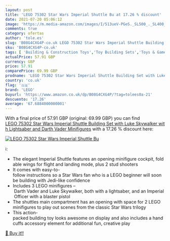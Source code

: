 ```yaml
---
layout: post
title: 'LEGO 75302 Star Wars Imperial Shuttle Bu at 17.26 % discount'
date: 2021-07-20 05:06:12
image: 'https://m.media-amazon.com/images/I/513ueV-PGeS._SL500_._SL400_.jpg'
comments: true
category: ofertas
author: 'tole.es'
slug: 'B08G4CXG4P-co.uk LEGO 75302 Star Wars Imperial Shuttle Building Set with...'
sku: 'B08G4CXG4P-co.uk'
tags: [ 'Building & Construction Toys','Toy Building Sets','Toys & Games','Toys Store','lego', ]
actualPrice: 57.91 GBP
currency: GBP
price: 57.91
comparePrice: 69.99 GBP
prodname: 'LEGO 75302 Star Wars Imperial Shuttle Building Set with Luke Skywalker with Lightsaber and Darth Vader Minifigures'
country: 'co.uk'
flag: '🇬🇧'
brand: 'LEGO'
buyurl: 'https://www.amazon.co.uk/dp/B08G4CXG4P/?tag=tolees0a-21'
descuento: '17.26'
average: '67.6884000000001'
---
```


With a final price of 57.91 GBP (original: 69.99 GBP) you can find [LEGO 75302 Star Wars Imperial Shuttle Building Set with Luke Skywalker with Lightsaber and Darth Vader Minifigures](https://www.amazon.co.uk/dp/B08G4CXG4P/?tag=tolees0a-21) with a  17.26 % discount here:

[![LEGO 75302 Star Wars Imperial Shuttle Bu](https://m.media-amazon.com/images/I/513ueV-PGeS._SL500_._SL400_.jpg)](https://www.amazon.co.uk/dp/B08G4CXG4P/?tag=tolees0a-21)

ℹ️:

- The elegant Imperial Shuttle features an opening minifigure cockpit, foldable wings for flight and landing mode, plus 2 stud shooters
- It comes with easy-to-follow instructions so a Star Wars fan who is a LEGO beginner will soon be building with Jedi-like confidence
- Includes 3 LEGO minifigures – Darth Vader and Luke Skywalker, both with a lightsaber, and an Imperial Officer with a blaster pistol
- The shuttles main compartment has an opening with space for 2 LEGO minifigures to play out scenes from the classic Star Wars trilogy
- This action-packed building toy looks awesome on display and also includes a handcuffs accessory element for additional fun, creative play

[🛒 Buy it!!](https://www.amazon.co.uk/dp/B08G4CXG4P/?tag=tolees0a-21)
